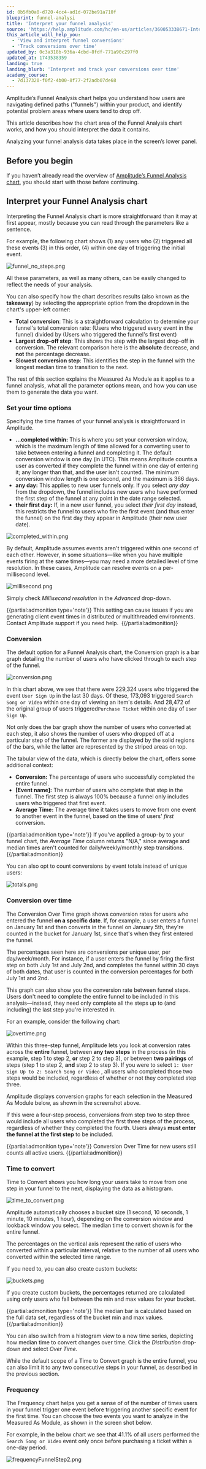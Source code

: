 ```yaml
---
id: 0b5fb0a0-d720-4cc4-ad1d-072be91a710f
blueprint: funnel-analysi
title: 'Interpret your funnel analysis'
source: 'https://help.amplitude.com/hc/en-us/articles/360053338671-Interpret-your-funnel-analysis'
this_article_will_help_you:
  - 'View and interpret funnel conversions'
  - 'Track conversions over time'
updated_by: 0c3a318b-936a-4cbd-8fdf-771a90c297f0
updated_at: 1743538359
landing: true
landing_blurb: 'Interpret and track your conversions over time'
academy_course:
  - 7d137320-f0f2-4b00-8f77-2f2adb07de68
---
```

Amplitude’s Funnel Analysis chart helps you understand how users are navigating defined paths ("funnels") within your product, and identify potential problem areas where users tend to drop off.

This article describes how the chart area of the Funnel Analysis chart works, and how you should interpret the data it contains.

Analyzing your funnel analysis data takes place in the screen’s lower panel.

## Before you begin

If you haven’t already read the overview of [Amplitude’s Funnel Analysis chart](/docs/analytics/charts/funnel-analysis/funnel-analysis-build), you should start with those before continuing.

## Interpret your Funnel Analysis chart

Interpreting the Funnel Analysis chart is more straightforward than it may at first appear, mostly because you can read through the parameters like a sentence.

For example, the following chart shows (1) any users who (2) triggered all these events (3) in this order, (4) within one day of triggering the initial event.

![funnel_no_steps.png](/docs/output/img/funnel-analysis/funnel-no-steps-png.png)

All these parameters, as well as many others, can be easily changed to reflect the needs of your analysis.

You can also specify how the chart describes results (also known as the **takeaway**) by selecting the appropriate option from the dropdown in the chart's upper-left corner:

* **Total conversion**: This is a straightforward calculation to determine your funnel's total conversion rate: (Users who triggered every event in the funnel) divided by (Users who triggered the funnel's first event)
* **Largest drop-off step**: This shows the step with the largest drop-off in conversion. The relevant comparison here is the **absolute** decrease, and **not** the percentage decrease.
* **Slowest conversion step**: This identifies the step in the funnel with the longest median time to transition to the next.

The rest of this section explains the Measured As Module as it applies to a funnel analysis, what all the parameter options mean, and how you can use them to generate the data you want.

### Set your time options

Specifying the time frames of your funnel analysis is straightforward in Amplitude.  

* **...completed within:** This is where you set your conversion window, which is the maximum length of time allowed for a converting user to take between entering a funnel and completing it. The default conversion window is one day (in UTC). This means Amplitude counts a user as converted if they complete the funnel within one day of entering it; any longer than that, and the user isn't counted. The minimum conversion window length is one second, and the maximum is 366 days.
* **any day:** This applies to new user funnels only. If you select *any day* from the dropdown, the funnel includes new users who have performed the first step of the funnel at any point in the date range selected.
* **their first day:** If, in a new user funnel, you select *their first day* instead, this restricts the funnel to users who fire the first event (and thus enter the funnel) on the first day they appear in Amplitude (their new user date).

![completed_within.png](/docs/output/img/funnel-analysis/completed-within-png.png)

By default, Amplitude assumes events aren't triggered within one second of each other. However, in some situations—like when you have multiple events firing at the same times—you may need a more detailed level of time resolution. In these cases, Amplitude can resolve events on a per-millisecond level.

![millisecond.png](/docs/output/img/funnel-analysis/millisecond-png.png)

Simply check *Millisecond resolution* in the *Advanced* drop-down.

{{partial:admonition type='note'}}
This setting can cause issues if you are generating client event times in distributed or multithreaded environments. Contact Amplitude support if you need help. 
{{/partial:admonition}}

### Conversion

The default option for a Funnel Analysis chart, the Conversion graph is a bar graph detailing the number of users who have clicked through to each step of the funnel.

![conversion.png](/docs/output/img/funnel-analysis/conversion-png.png)

In this chart above, we see that there were 229,324 users who triggered the event `User Sign Up` in the last 30 days. Of these, 173,093 triggered `Search Song or Video` within one day of viewing an item's details. And 28,472 of the original group of users triggered`Purchase Ticket` within one day of `User Sign Up`.

Not only does the bar graph show the number of users who converted at each step, it also shows the number of users who dropped off at a particular step of the funnel. The former are displayed by the solid regions of the bars, while the latter are represented by the striped areas on top.

The tabular view of the data, which is directly below the chart, offers some additional context: 

* **Conversion:** The percentage of users who successfully completed the entire funnel.
* **[Event name]:** The number of users who complete that step in the funnel. The first step is always 100% because a funnel only includes users who triggered that first event.
* **Average Time:** The average time it takes users to move from one event to another event in the funnel, based on the time of users' *first* conversion.

{{partial:admonition type='note'}}
If you've applied a group-by to your funnel chart, the *Average Time* column returns "N/A," since average and median times aren't counted for daily/weekly/monthly step transitions.
{{/partial:admonition}}

You can also opt to count conversions by event totals instead of unique users:

![totals.png](/docs/output/img/funnel-analysis/totals-png.png)

### Conversion over time

The Conversion Over Time graph shows conversion rates for users who entered the funnel **on a specific date**. If, for example, a user enters a funnel on January 1st and then converts in the funnel on January 5th, they're counted in the bucket for January 1st, since that's when they first entered the funnel.

The percentages seen here are conversions per unique user, per day/week/month. For instance, if a user enters the funnel by firing the first step on both July 1st and July 2nd, and completes the funnel within 30 days of both dates, that user is counted in the conversion percentages for both July 1st and 2nd.

This graph can also show you the conversion rate between funnel steps. Users don't need to complete the entire funnel to be included in this analysis—instead, they need only complete all the steps up to (and including) the last step you're interested in.

For an example, consider the following chart:

![overtime.png](/docs/output/img/funnel-analysis/overtime-png.png)

Within this three-step funnel, Amplitude lets you look at conversion rates across the **entire** funnel, between **any two steps** in the process (in this example, step 1 to step 2, **or** step 2 to step 3), or between **two pairings** of steps (step 1 to step 2, **and** step 2 to step 3). If you were to select  `1: User Sign Up to 2: Search Song or Video` , all users who completed those two steps would be included, regardless of whether or not they completed step three.

Amplitude displays conversion graphs for each selection in the Measured As Module below, as shown in the screenshot above.

If this were a four-step process, conversions from step two to step three would include all users who completed the first three steps of the process, regardless of whether they completed the fourth. Users always **must enter the funnel at the first step** to be included.

{{partial:admonition type='note'}}
Conversion Over Time for new users still counts all active users.
{{/partial:admonition}}

### Time to convert

Time to Convert shows you how long your users take to move from one step in your funnel to the next, displaying the data as a histogram.

![time_to_convert.png](/docs/output/img/funnel-analysis/time-to-convert-png.png)

Amplitude automatically chooses a bucket size (1 second, 10 seconds, 1 minute, 10 minutes, 1 hour), depending on the conversion window and lookback window you select. The median time to convert shown is for the entire funnel.

The percentages on the vertical axis represent the ratio of users who converted within a particular interval, relative to the number of all users who converted within the selected time range. 

If you need to, you can also create custom buckets:

![buckets.png](/docs/output/img/funnel-analysis/buckets-png.png)

If you create custom buckets, the percentages returned are calculated using only users who fall between the min and max values for your bucket. 

{{partial:admonition type='note'}}
The median bar is calculated based on the full data set, regardless of the bucket min and max values.
{{/partial:admonition}}

You can also switch from a histogram view to a new time series, depicting how median time to convert changes over time. Click the *Distribution* drop-down and select *Over Time.*

While the default scope of a Time to Convert graph is the entire funnel, you can also limit it to any two consecutive steps in your funnel, as described in the previous section.

### Frequency

The Frequency chart helps you get a sense of of the number of times users in your funnel trigger one event before triggering another specific event for the first time. You can choose the two events you want to analyze in the Measured As Module, as shown in the screen shot below.

For example, in the below chart we see that 41.1% of all users performed the `Search Song or Video` event only once before purchasing a ticket within a one-day period. 

![frequencyFunnelStep2.png](/docs/output/img/funnel-analysis/frequencyfunnelstep2-png.png)